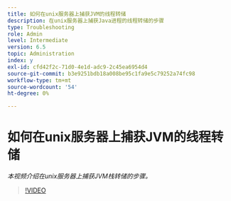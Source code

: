 ```yaml
---
title: 如何在unix服务器上捕获JVM的线程转储
description: 在unix服务器上捕获Java进程的线程转储的步骤
type: Troubleshooting
role: Admin
level: Intermediate
version: 6.5
topic: Administration
index: y
exl-id: cfd42f2c-71d0-4e1d-adc9-2c45ea6954d4
source-git-commit: b3e9251bdb18a008be95c1fa9e5c79252a74fc98
workflow-type: tm+mt
source-wordcount: '54'
ht-degree: 0%

---
```


# 如何在unix服务器上捕获JVM的线程转储

*本视频介绍在unix服务器上捕获JVM栈转储的步骤。*

>[!VIDEO](https://video.tv.adobe.com/v/335492?quality=12&learn=on)
